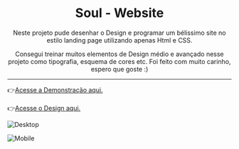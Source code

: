 <h1 style="text-align: center;">Soul - Website</h1>
<center><p>Neste projeto pude desenhar o Design e programar um bélissimo site no estilo landing page utilizando apenas Html e CSS.

Consegui treinar muitos elementos de Design médio e avançado nesse projeto como tipografia, esquema de cores etc. Foi feito com muito carinho, espero que goste :)
 </p></center>
<hr>
 👉<a href="https://devsfe.github.io/soul-website/">Acesse a Demonstração aqui. </a><br><br>
 👉<a href="https://www.figma.com/file/vbkG5i7rqIuqjBMj09NKeC/Soul-Website">Acesse o Design aqui. </a>


![Desktop](https://user-images.githubusercontent.com/58652794/92307105-5895b700-ef6a-11ea-9e56-55a4745b84b4.png)

![Mobile](https://user-images.githubusercontent.com/58652794/92307276-98a96980-ef6b-11ea-8213-979970200966.png)


 
